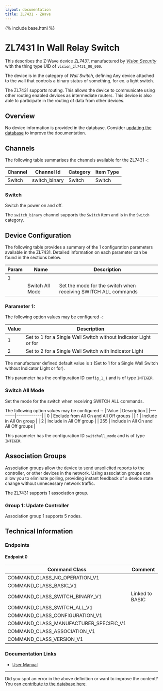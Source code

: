 ```yaml
---
layout: documentation
title: ZL7431 - ZWave
---
```


{% include base.html %}

# ZL7431 In Wall Relay Switch
This describes the Z-Wave device *ZL7431*, manufactured by *[Vision Security](http://www.visionsecurity.com.tw/)* with the thing type UID of ```vision_zl7431_00_000```.

The device is in the category of *Wall Switch*, defining Any device attached to the wall that controls a binary status of something, for ex. a light switch.

The ZL7431 supports routing. This allows the device to communicate using other routing enabled devices as intermediate routers.  This device is also able to participate in the routing of data from other devices.

## Overview

No device information is provided in the database. Consider [updating the database](http://www.cd-jackson.com/index.php/zwave/zwave-device-database/zwave-device-list/devicesummary/111) to improve the documentation.

## Channels

The following table summarises the channels available for the ZL7431 -:

| Channel | Channel Id | Category | Item Type |
|---------|------------|----------|-----------|
| Switch | switch_binary | Switch | Switch | 

### Switch

Switch the power on and off.

The ```switch_binary``` channel supports the ```Switch``` item and is in the ```Switch``` category.



## Device Configuration

The following table provides a summary of the 1 configuration parameters available in the ZL7431.
Detailed information on each parameter can be found in the sections below.

| Param | Name  | Description |
|-------|-------|-------------|
| 1 |  |  |
|  | Switch All Mode | Set the mode for the switch when receiving SWITCH ALL commands |

### Parameter 1: 



The following option values may be configured -:

| Value  | Description |
|--------|-------------|
| 1 | Set to 1 for a Single Wall Switch without Indicator Light or for |
| 2 | Set to 2 for a Single Wall Switch with Indicator Light |

The manufacturer defined default value is ```1``` (Set to 1 for a Single Wall Switch without
					Indicator Light or for).

This parameter has the configuration ID ```config_1_1``` and is of type ```INTEGER```.

### Switch All Mode

Set the mode for the switch when receiving SWITCH ALL commands.

The following option values may be configured -:
| Value  | Description |
|--------|-------------|
| 0 | Exclude from All On and All Off groups |
| 1 | Include in All On group |
| 2 | Include in All Off group |
| 255 | Include in All On and All Off groups |

This parameter has the configuration ID ```switchall_mode``` and is of type ```INTEGER```.


## Association Groups

Association groups allow the device to send unsolicited reports to the controller, or other devices in the network. Using association groups can allow you to eliminate polling, providing instant feedback of a device state change without unnecessary network traffic.

The ZL7431 supports 1 association group.

### Group 1: Update Controller


Association group 1 supports 5 nodes.

## Technical Information

### Endpoints

#### Endpoint 0

| Command Class | Comment |
|---------------|---------|
| COMMAND_CLASS_NO_OPERATION_V1| |
| COMMAND_CLASS_BASIC_V1| |
| COMMAND_CLASS_SWITCH_BINARY_V1| Linked to BASIC|
| COMMAND_CLASS_SWITCH_ALL_V1| |
| COMMAND_CLASS_CONFIGURATION_V1| |
| COMMAND_CLASS_MANUFACTURER_SPECIFIC_V1| |
| COMMAND_CLASS_ASSOCIATION_V1| |
| COMMAND_CLASS_VERSION_V1| |

### Documentation Links

* [User Manual](https://www.cd-jackson.com/zwave_device_uploads/111/ZL7431-In-Wall-Switch-Manual.pdf)

---

Did you spot an error in the above definition or want to improve the content?
You can [contribute to the database here](http://www.cd-jackson.com/index.php/zwave/zwave-device-database/zwave-device-list/devicesummary/111).

